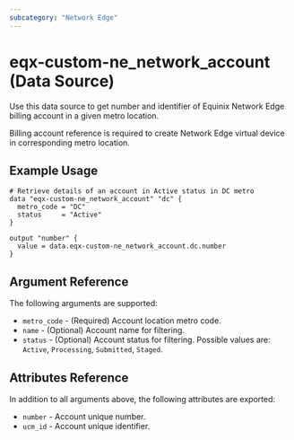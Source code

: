 ```yaml
---
subcategory: "Network Edge"
---
```


# eqx-custom-ne_network_account (Data Source)

Use this data source to get number and identifier of Equinix Network Edge
billing account in a given metro location.

Billing account reference is required to create Network Edge virtual device
in corresponding metro location.

## Example Usage

```hcl
# Retrieve details of an account in Active status in DC metro
data "eqx-custom-ne_network_account" "dc" {
  metro_code = "DC"
  status     = "Active"
}

output "number" {
  value = data.eqx-custom-ne_network_account.dc.number
}
```

## Argument Reference

The following arguments are supported:

* `metro_code` - (Required) Account location metro code.
* `name` - (Optional) Account name for filtering.
* `status` - (Optional) Account status for filtering. Possible values are: `Active`, `Processing`,
`Submitted`, `Staged`.

## Attributes Reference

In addition to all arguments above, the following attributes are exported:

* `number` - Account unique number.
* `ucm_id` - Account unique identifier.

